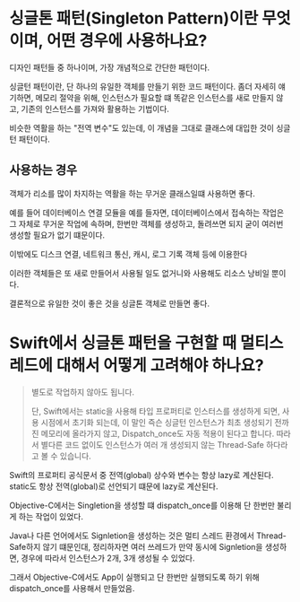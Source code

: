 # 싱글톤 패턴(Singleton Pattern)이란 무엇이며, 어떤 경우에 사용하나요?

디자인 패턴들 중 하나이며, 가장 개념적으로 간단한 패턴이다.

싱글턴 패턴이란, 단 하나의 유일한 객체를 만들기 위한 코드 패턴이다.
좀더 자세히 얘기하면, 메모리 절약을 위해, 인스턴스가 필요할 떄 똑같은 인스턴스를 새로 만들지 않고, 기존의 인스턴스를 가져와 활용하는 기법이다.

비슷한 역활을 하는 "전역 변수"도 있는데, 이 개념을 그대로 클래스에 대입한 것이 싱글턴 패턴이다.

## 사용하는 경우

객체가 리소를 많이 차지하는 역활을 하는 무거운 클래스일떄 사용하면 좋다.

예를 들어 데이터베이스 연결 모듈을 예를 들자면, 데이터베이스에서 접속하는 작업은 그 자체로 무거운 작업에 속하며, 한번만 객체를 생성하고, 돌려쓰면 되지 굳이 여러번 생성할 필요가 없기 떄문이다.

이밖에도 디스크 연결, 네트워크 통신, 캐시, 로그 기록 객체 등에 이용한다

이러한 객체들은 또 새로 만들어서 사용될 일도 없거니와 사용해도 리소스 낭비일 뿐이다.

결론적으로 유일한 것이 좋은 것을 싱글톤 객체로 만들면 좋다.

# Swift에서 싱글톤 패턴을 구현할 때 멀티스레드에 대해서 어떻게 고려해야 하나요?

> 별도로 작업하지 않아도 됩니다.
>
> 단, Swift에서는 static을 사용해 타입 프로퍼티로 인스터스를 생성하게 되면, 사용 시점에서 초기화 되는데, 이 말인 즉슨 싱글턴 인스턴스가 최초 생성되기 전까진 메모리에 올라가지 않고, Dispatch_once도 자동 적용이 된다고 합니다. 따라서 별다른 코드 없이도 인스턴스가 여러 개 생성되지 않는 Thread-Safe 하다라고 볼 수 있습니다.

Swift의 프로퍼티 공식문서 중 전역(global) 상수와 변수는 항상 lazy로 계산된다. static도 항상 전역(global)로 선언되기 떄문에 lazy로 계산된다.


Objective-C에서는 Singletion을 생성할 떄 dispatch_once를 이용해 단 한번만 불리게 하는 작업이 있었다.

Java나 다른 언어에서도 Signletion을 생성하는 것은 멀티 스레드 환경에서 Thread-Safe하지 않기 떄문인대, 정리하자면 여러 쓰레드가 만약 동시에 Signletion을 생성하면, 경우에 따라서 인스턴스가 2개, 3개 생성될 수 있었다.

그래서 Objective-C에서도 App이 실행되고 단 한번만 실행되도록 하기 위해 dispatch_once를 사용해서 만들었음.
